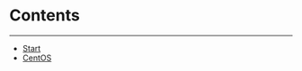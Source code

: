# Contents
***
+ [Start](https://github.com/squallking007/0000_Start)
+ [CentOS](https://github.com/squallking007/0040_CentOS)
